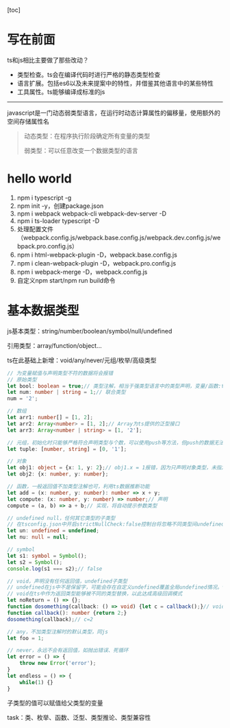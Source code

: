 [toc]

# 写在前面

ts和js相比主要做了那些改动？

- 类型检查。ts会在编译代码时进行严格的静态类型检查
- 语言扩展。包括es6以及未来提案中的特性，并借鉴其他语言中的某些特性
- 工具属性。ts能够编译成标准的js

---

javascript是一门动态弱类型语言，在运行时动态计算属性的偏移量，使用额外的空间存储属性名

> 动态类型：在程序执行阶段确定所有变量的类型
>
> 弱类型：可以任意改变一个数据类型的语言



# hello world

1. npm i typescript -g
2. npm init -y，创建package.json
3. npm i webpack webpack-cli webpack-dev-server -D
4. npm i ts-loader typescript -D
5. 处理配置文件（webpack.config.js/webpack.base.config.js/webpack.dev.config.js/webpack.pro.config.js）
6. npm i html-webpack-plugin -D，webpack.base.config.js
7. npm i clean-webpack-plugin -D，webpack.pro.config.js
8. npm i webpack-merge -D，webpack.config.js
9. 自定义npm start/npm run build命令



# 基本数据类型

js基本类型：string/number/boolean/symbol/null/undefined

   引用类型：array/function/object...

ts在此基础上新增：void/any/never/元组/枚举/高级类型

```ts
// 为变量赋值与声明类型不符的数据将会报错
// 原始类型
let bool: boolean = true;// 类型注解，相当于强类型语言中的类型声明，变量/函数:type
let num: number | string = 1;// 联合类型
num = '2';

// 数组
let arr1: number[] = [1, 2];
let arr2: Array<number> = [1, 2];// Array为ts提供的泛型接口
let arr3: Array<number | string> = [1, '2'];

// 元组，初始化时只能够严格符合声明类型与个数，可以使用push等方法，但push的数据无法访问
let tuple: [number, string] = [0, '1'];

// 对象
let obj1: object = {x: 1, y: 2};// obj1.x = 1报错，因为只声明对象类型，未指定属性类型
let obj2: {x: number, y: number};

// 函数，一般返回值不加类型注解也可，利用ts数据推断功能
let add = (x: number, y: number): number => x + y;
let compute: (x: number, y: number) => number;// 声明
compute = (a, b) => a + b;// 实现，将自动提示参数类型

// undefined null，任何其它类型的子类型
// 在tsconfig.json中开启strictNullCheck:false控制台将忽略不同类型间undefined、null赋值错误；或使用联合类型
let un: undefined = undefined;
let nu: null = null;

// symbol
let s1: symbol = Symbol();
let s2 = Symbol();
console.log(s1 === s2);// false

// void，声明没有任何返回值，undefined子类型
// undefined在js中不是保留字，可能会存在自定义undefined覆盖全局undefined情况。void运算符能够保证总返回undefined
// void在ts中作为返回类型能够被不同的类型替换，以此达成高级回调模式
let noReturn = () => {};
function dosomething(callback: () => void) {let c = callback();}// void兼容性保证不会报错。若void=>undefind/number/...，将报错
function callback(): number {return 2;}
dosomething(callback);// c=2

// any，不加类型注解时的默认类型，同js
let foo = 1;

// never，永远不会有返回值，如抛出错误、死循环
let error = () => {
    throw new Error('error');
}
let endless = () => {
    while(1) {}
}
```



子类型的值可以赋值给父类型的变量



task：类、枚举、函数、泛型、类型推论、类型兼容性